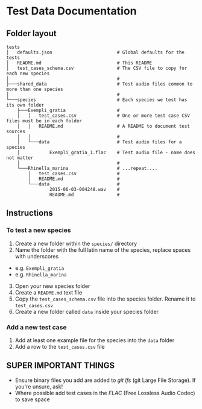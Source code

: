 # Test Data Documentation

## Folder layout

```
tests
│   defaults.json                        # Global defaults for the tests
│   README.md                            # This README
│   test_cases_schema.csv                # The CSV file to copy for each new species
│                                        # 
├───shared_data                          # Test audio files common to more than one species 
│                                        # 
└───species                              # Each species we test has its own folder
    ├───Exempli_gratia                   # 
    │   │   test_cases.csv               # One or more test case CSV files must be in each folder
    │   │   README.md                    # A README to document test sources
    │   │                                # 
    │   └───data                         # Test audio files for a species
    │           Exempli_gratia_1.flac    # Test audio file - name does not matter 
    │                                    # 
    └───Rhinella_marina                  # ...repeat....
        │   test_cases.csv               # 
        │   README.md                    # 
        └───data                         # 
                2015-06-03-004248.wav    # 
                README.md                # 
```

## Instructions

### To test a new species

1. Create a new folder within the `species/` directory
2. Name the folder with the full latin name of the species, replace spaces with underscores
  - e.g. `Exempli_gratia`
  - e.g. `Rhinella_marina`
3. Open your new species folder
4. Create a `README.md` text file
5. Copy the `test_cases_schema.csv` file into the species folder. Rename it to `test_cases.csv`
6. Create a new folder called `data` inside your species folder

### Add a new test case

1. Add at least one example file for the species into the `data` folder
1. Add a row to the `test_cases.csv` file

## SUPER IMPORTANT THINGS

- Ensure binary files you add are added to _git lfs_ (git Large File Storage). If you're unsure, ask!
- Where possible add test cases in the _FLAC_ (Free Lossless Audio Codec) to save space